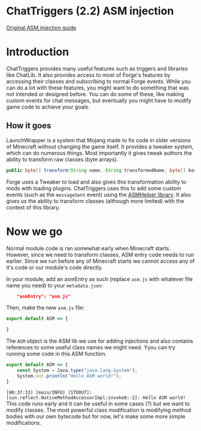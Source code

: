 # ChatTriggers (2.2) ASM injection
[Original ASM injection guide](https://github.com/ChatTriggers/ChatTriggers/wiki/ASM-Injection)

# Introduction

ChatTriggers provides many useful features such as triggers and libraries like ChatLib. It also provides access to most of Forge's features by accessing their classes and subscribing to normal Forge events.
While you can do a lot with these features, you might want to do something that was not intended or designed before. You can do some of these, like making custom events for chat messages, but eventually you might have to modify game code to achieve your goals.

## How it goes

LaunchWrapper is a system that Mojang made to fix code in older versions of Minecraft without changing the game itself. It provides a tweaker system, which can do numerous things. Most importantly it gives tweak authors the ability to transform raw classes (byte arrays).
```java
public byte[] transform(String name, String transformedName, byte[] basicClass);
```
Forge uses a Tweaker to load and also gives this transformation ability to mods with loading plugins. ChatTriggers uses this to add some custom events (such as the `messageSent` event) using the [ASMHelper library](https://github.com/ChatTriggers/ChatTriggers/wiki/ASM-Injection). It also gives us the ability to transform classes (although more limited) with the context of this library.

# Now we go

Normal module code is ran somewhat early when Minecraft starts. However, since we need to transform classes, ASM entry code needs to run earlier. Since we run before any of Minecraft starts we cannot access any of it's code or our module's code directly.

In your module, add an asmEntry as such (replace `asm.js` with whatever file name you need) to your `metadata.json`:
```json
    "asmEntry": "asm.js" 
```
Then, make the new `asm.js` file:
```js
export default ASM => {

}
```
The `ASM` object is the ASM lib we use for adding injections and also contains references to some useful class names we might need.
Yyou can try running some code in this ASM function.
```js
export default ASM => {
    const System = Java.type("java.lang.System");
    System.out.println("Hello ASM world!");
}
```
`
[00:37:33] [main/INFO] [STDOUT]: [sun.reflect.NativeMethodAccessorImpl:invoke0:-2]: Hello ASM world!
`
This code runs early and it can be useful in some cases (?) but we want to modify classes. The most powerful class modification is modifying method bodies with our own bytecode but for now, let's make some more simple modifications.

